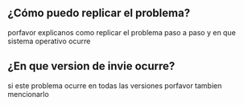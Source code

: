 ## ¿Cómo puedo replicar el problema?
porfavor explicanos como replicar el problema paso a paso y en que sistema operativo ocurre
## ¿En que version de invie ocurre?
si este problema ocurre en todas las versiones porfavor tambien mencionarlo
